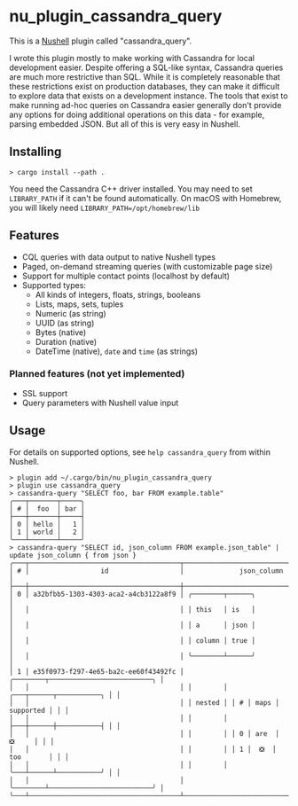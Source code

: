 # nu_plugin_cassandra_query

This is a [Nushell](https://nushell.sh/) plugin called "cassandra_query".

I wrote this plugin mostly to make working with Cassandra for local development easier. Despite offering a SQL-like syntax, Cassandra queries are much more restrictive than SQL. While it is completely reasonable that these restrictions exist on production databases, they can make it difficult to explore data that exists on a development instance. The tools that exist to make running ad-hoc queries on Cassandra easier generally don't provide any options for doing additional operations on this data - for example, parsing embedded JSON. But all of this is very easy in Nushell.

## Installing

```nushell
> cargo install --path .
```

You need the Cassandra C++ driver installed. You may need to set `LIBRARY_PATH` if it can't be found automatically. On macOS with Homebrew, you will likely need `LIBRARY_PATH=/opt/homebrew/lib`

## Features

* CQL queries with data output to native Nushell types
* Paged, on-demand streaming queries (with customizable page size)
* Support for multiple contact points (localhost by default)
* Supported types:
  * All kinds of integers, floats, strings, booleans
  * Lists, maps, sets, tuples
  * Numeric (as string)
  * UUID (as string)
  * Bytes (native)
  * Duration (native)
  * DateTime (native), `date` and `time` (as strings)

### Planned features (not yet implemented)

* SSL support
* Query parameters with Nushell value input

## Usage

For details on supported options, see `help cassandra_query` from within Nushell.

```nushell
> plugin add ~/.cargo/bin/nu_plugin_cassandra_query
> plugin use cassandra_query
> cassandra-query "SELECT foo, bar FROM example.table"
╭───┬───────┬─────╮
│ # │  foo  │ bar │
├───┼───────┼─────┤
│ 0 │ hello │   1 │
│ 1 │ world │   2 │
╰───┴───────┴─────╯
> cassandra-query "SELECT id, json_column FROM example.json_table" | update json_column { from json }
╭───┬──────────────────────────────────────┬───────────────────────────────────────╮
│ # │                  id                  │              json_column              │
├───┼──────────────────────────────────────┼───────────────────────────────────────┤
│ 0 │ a32bfbb5-1303-4303-aca2-a4cb3122a8f9 │ ╭────────┬──────╮                     │
│   │                                      │ │ this   │ is   │                     │
│   │                                      │ │ a      │ json │                     │
│   │                                      │ │ column │ true │                     │
│   │                                      │ ╰────────┴──────╯                     │
│ 1 │ e35f0973-f297-4e65-ba2c-ee60f43492fc │ ╭────────┬──────────────────────────╮ │
│   │                                      │ │        │ ╭───┬──────┬───────────╮ │ │
│   │                                      │ │ nested │ │ # │ maps │ supported │ │ │
│   │                                      │ │        │ ├───┼──────┼───────────┤ │ │
│   │                                      │ │        │ │ 0 │ are  │    ❎     │ │ │
│   │                                      │ │        │ │ 1 │  ❎  │ too       │ │ │
│   │                                      │ │        │ ╰───┴──────┴───────────╯ │ │
│   │                                      │ ╰────────┴──────────────────────────╯ │
╰───┴──────────────────────────────────────┴───────────────────────────────────────╯
```
